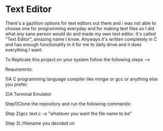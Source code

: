 # Text Editor
There's a gazillion options for text editors out there and i was not able to choose one for programming everyday and for making text files so I did what any sane person would do and made my own text editor.
It's called "Text Editor", amazing name I know.
Anyways it's written completely in C and has enough functionality in it for me to daily drive and it does everything I want.








To Replicate this project on your system follow the following steps --> 


Requiremnts:

1)A C programming language compiler like mingw or gcc or anything else you prefer.

2)A Terminal Emulator







Step1)Clone the repository and run the following commands:   

Step 2)gcc text.c -o "whatever you want the file name to be"          

Step 3)./filename you decided on <name of the file you wanna open or create>
